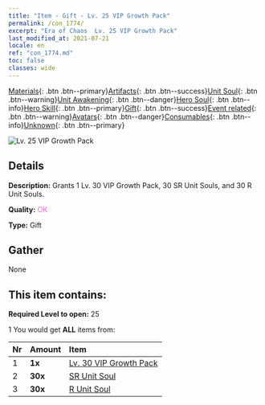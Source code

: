 ```yaml
---
title: "Item - Gift - Lv. 25 VIP Growth Pack"
permalink: /con_1774/
excerpt: "Era of Chaos  Lv. 25 VIP Growth Pack"
last_modified_at: 2021-07-21
locale: en
ref: "con_1774.md"
toc: false
classes: wide
---
```

 [Materials](/Items/){: .btn .btn--primary}[Artifacts](/Items/Artifacts/){: .btn .btn--success}[Unit Soul](/Items/UnitSoul/){: .btn .btn--warning}[Unit Awakening](/Items/UnitAwakening/){: .btn .btn--danger}[Hero Soul](/Items/HeroSoul/){: .btn .btn--info}[Hero Skill](/Items/HeroSkill/){: .btn .btn--primary}[Gift](/Items/Gift/){: .btn .btn--success}[Event related](/Items/Events/){: .btn .btn--warning}[Avatars](/Items/Avatars/){: .btn .btn--danger}[Consumables](/Items/Consumables/){: .btn .btn--info}[Unknown](/Items/Unknown/){: .btn .btn--primary}

 ![Lv. 25 VIP Growth Pack](/images/t/i_907220.png)

## Details
 **Description:** Grants 1 Lv. 30 VIP Growth Pack, 30 SR Unit Souls, and 30 R Unit Souls.

 **Quality:** <span style="color: #DA70D6">OK</span>

 **Type:** Gift

## Gather

  None

## This item contains:

 **Required Level to open:** 25

 1 You would get **ALL** items  from:

  | Nr | Amount |     Item    |
  |:---|:-------|:------------|
  | 1 |  **1x** | [Lv. 30 VIP Growth Pack](/Items/con_1775/) |  | 
  | 2 |  **30x** | [SR Unit Soul](/Items/con_534/) |  | 
  | 3 |  **30x** | [R Unit Soul](/Items/con_533/) |  | 
